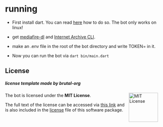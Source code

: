 # running

- First install dart. You can read [here](https://dart.dev/get-dart) how to do so. The bot only works on linux!

- get [mediafire-dl](https://github.com/Juvenal-Yescas/mediafire-dl) and [Internet Archive CLI](https://archive.org/developers/internetarchive/installation.html#binaries).

- make an .env file in the root of the bot directory and write TOKEN=<YOURTOKEN> in it.

- Now you can run the bot via `dart bin/main.dart`

## License
##### **license template made by brutal-org**

<a href="https://opensource.org/licenses/MIT">
  <img align="right" height="96" alt="MIT License" src="https://user-images.githubusercontent.com/58103738/214117133-1491b255-9ae9-4fc2-8134-714e23b813f3.png" />
</a>

The bot is licensed under the **MIT License**.

The full text of the license can be accessed via [this link](https://opensource.org/licenses/MIT) and is also included in the [license](LICENSE) file of this software package.